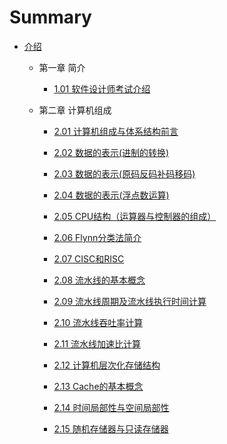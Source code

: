 
# Summary



* [介绍](README.md)
  * 第一章 简介 
    * [1.01  软件设计师考试介绍](1_01.md)

  * 第二章 计算机组成
    * [2.01  计算机组成与体系结构前言](2_01.md)
    
    * [2.02  数据的表示(进制的转换)](2_02.md)
    
    * [2.03  数据的表示(原码反码补码移码)](2_03.md)
    
    * [2.04  数据的表示(浮点数运算)](2_04.md)
    
    * [2.05  CPU结构（运算器与控制器的组成）](2_05.md)
    
    * [2.06  Flynn分类法简介](2_06.md)
    
    * [2.07  CISC和RISC](2_07.md)
    
    * [2.08  流水线的基本概念](2_08.md)
    
    * [2.09 流水线周期及流水线执行时间计算](2_09.md)
    
    * [2.10  流水线吞吐率计算](2_10.md)
    
    * [2.11  流水线加速比计算](2_11.md)
    
    * [2.12  计算机层次化存储结构](2_12.md)
    
    * [2.13  Cache的基本概念](2_13.md)
    
    * [2.14  时间局部性与空间局部性](2_14.md)
    
    * [2.15  随机存储器与只读存储器](2_15.md)
    
      

